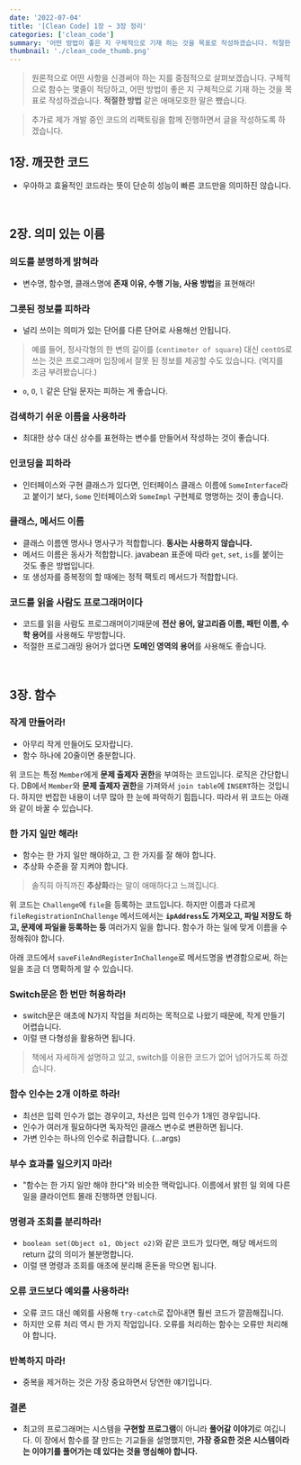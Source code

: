 ```yaml
---
date: '2022-07-04'
title: '[Clean Code] 1장 ~ 3장 정리'
categories: ['clean_code']
summary: '어떤 방법이 좋은 지 구체적으로 기재 하는 것을 목표로 작성하겠습니다. 적절한 방법 같은 애매모호한 말은 뺐습니다.'
thumbnail: './clean_code_thumb.png'
---
```


> 원론적으로 어떤 사항을 신경써야 하는 지를 중점적으로 살펴보겠습니다. 구체적으로 함수는 몇줄이 적당하고, 어떤 방법이 좋은 지 구체적으로 기재 하는 것을 목표로 작성하겠습니다. **적절한 방법** 같은 애매모호한 말은 뺐습니다.

> 추가로 제가 개발 중인 코드의 리팩토링을 함께 진행하면서 글을 작성하도록 하겠습니다.

## 1장. 깨끗한 코드
- 우아하고 효율적인 코드라는 뜻이 단순히 성능이 빠른 코드만을 의미하진 않습니다.

<br>

## 2장. 의미 있는 이름
### 의도를 분명하게 밝혀라
- 변수명, 함수명, 클래스명에 **존재 이유, 수행 기능, 사용 방법**을 표현해라!

### 그릇된 정보를 피하라
- 널리 쓰이는 의미가 있는 단어를 다른 단어로 사용해선 안됩니다.
> 예를 들어, 정사각형의 한 변의 길이를 (`centimeter of square`) 대신 `centOS`로 쓰는 것은 프로그래머 입장에서 잘못 된 정보를 제공할 수도 있습니다. (억지를 조금 부려봤습니다.)
- `o`, `O`, `l` 같은 단일 문자는 피하는 게 좋습니다.

### 검색하기 쉬운 이름을 사용하라
- 최대한 상수 대신 상수를 표현하는 변수를 만들어서 작성하는 것이 좋습니다.

### 인코딩을 피하라
- 인터페이스와 구현 클래스가 있다면, 인터페이스 클래스 이름에 `SomeInterface`라고 붙이기 보다, `Some` 인터페이스와 `SomeImpl` 구현체로 명명하는 것이 좋습니다.

### 클래스, 메서드 이름
- 클래스 이름엔 명사나 명사구가 적합합니다. **동사는 사용하지 않습니다.**
- 메서드 이름은 동사가 적합합니다. javabean 표준에 따라 `get`, `set`, `is`를 붙이는 것도 좋은 방법입니다.
- 또 생성자를 중복정의 할 때에는 정적 팩토리 메서드가 적합합니다.

### 코드를 읽을 사람도 프로그래머이다
- 코드를 읽을 사람도 프로그래머이기때문에 **전산 용어, 알고리즘 이름, 패턴 이름, 수학 용어**를 사용해도 무방합니다.
- 적절한 프로그래밍 용어가 없다면 **도메인 영역의 용어**를 사용해도 좋습니다.

<br>

## 3장. 함수

### 작게 만들어라!
- 아무리 작게 만들어도 모자랍니다.
- 함수 하나에 20줄이면 충분합니다.

<script src="https://gist.github.com/gusah009/0a97cb10dbc6fcb72f938e1937d2efca.js"></script>

위 코드는 특정 `Member`에게 **문제 출제자 권한**을 부여하는 코드입니다. 로직은 간단합니다. DB에서 `Member`와 **문제 출제자 권한**을 가져와서 `join table`에 `INSERT`하는 것입니다. 하지만 번잡한 내용이 너무 많아 한 눈에 파악하기 힘듭니다. 따라서 위 코드는 아래와 같이 바꿀 수 있습니다.

<script src="https://gist.github.com/gusah009/ff715c461cf2c342f3d5bff4b01a056e.js"></script>

### 한 가지 일만 해라!
- 함수는 한 가지 일만 해야하고, 그 한 가지를 잘 해야 합니다.
- 추상화 수준을 잘 지켜야 합니다.
> 솔직히 아직까진 **추상화**라는 말이 애매하다고 느껴집니다.

<script src="https://gist.github.com/gusah009/8670bf5fe236b374355549a28a54110b.js"></script>

위 코드는 `Challenge`에 `file`을 등록하는 코드입니다. 하지만 이름과 다르게 `fileRegistrationInChallenge` 메서드에서는 **`ipAddress`도 가져오고, 파일 저장도 하고, 문제에 파일을 등록하는 등** 여러가지 일을 합니다. 함수가 하는 일에 맞게 이름을 수정해줘야 합니다. 

아래 코드에서 `saveFileAndRegisterInChallenge`로 메서드명을 변경함으로써, 하는 일을 조금 더 명확하게 알 수 있습니다.

<script src="https://gist.github.com/gusah009/9bce49d3fd3535181bfc3ab8272bde5e.js"></script>

### Switch문은 한 번만 허용하라!
- switch문은 애초에 N가지 작업을 처리하는 목적으로 나왔기 때문에, 작게 만들기 어렵습니다.
- 이럴 땐 다형성을 활용하면 됩니다.

> 책에서 자세하게 설명하고 있고, switch를 이용한 코드가 없어 넘어가도록 하겠습니다.

### 함수 인수는 2개 이하로 하라!
- 최선은 입력 인수가 없는 경우이고, 차선은 입력 인수가 1개인 경우입니다.
- 인수가 여러개 필요하다면 독자적인 클래스 변수로 변환하면 됩니다.
- 가변 인수는 하나의 인수로 취급합니다. (...args)

### 부수 효과를 일으키지 마라!
- "함수는 한 가지 일만 해야 한다"와 비슷한 맥락입니다. 이름에서 밝힌 일 외에 다른 일을 클라이언트 몰래 진행하면 안됩니다.

### 명령과 조회를 분리하라!
- `boolean set(Object o1, Object o2)`와 같은 코드가 있다면, 해당 메서드의 return 값의 의미가 불분명합니다.
- 이럴 땐 명령과 조회를 애초에 분리해 혼돈을 막으면 됩니다.

### 오류 코드보다 예외를 사용하라!
- 오류 코드 대신 예외를 사용해 `try-catch`로 잡아내면 훨씬 코드가 깔끔해집니다.
- 하지만 오류 처리 역시 한 가지 작업입니다. 오류를 처리하는 함수는 오류만 처리해야 합니다.

### 반복하지 마라!
- 중복을 제거하는 것은 가장 중요하면서 당연한 얘기입니다.

### 결론
- 최고의 프로그래머는 시스템을 **구현할 프로그램**이 아니라 **풀어갈 이야기**로 여깁니다. 이 장에서 함수를 잘 만드는 기교들을 설명했지만, **가장 중요한 것은 시스템이라는 이야기를 풀어가는 데 있다는 것을 명심해야 합니다.**